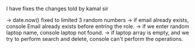 I have fixes the changes told by kamal sir

-> date.now() fixed to limited 3 random numbers
-> if email already exists, console Email already exists before entring the role.
-> if we enter random laptop name, console laptop not found.
-> if laptop array is empty, and we try to perform search and delete, console can't perform the operations.
